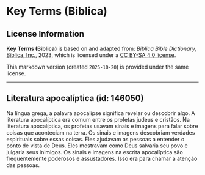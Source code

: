 # Key Terms (Biblica)

## License Information

**Key Terms (Biblica)** is based on and adapted from: _Biblica Bible Dictionary_, [Biblica, Inc.](https://www.biblica.com/), 2023, which is licensed under a [CC BY-SA 4.0 license](https://creativecommons.org/licenses/by-sa/4.0/legalcode.en).

This markdown version (created `2025-10-20`) is provided under the same license.



--------------------------------

## Literatura apocalíptica (id: 146050)

Na língua grega, a palavra apocalipse significa revelar ou descobrir algo. A literatura apocalíptica era comum entre os profetas judeus e cristãos. Na literatura apocalíptica, os profetas usavam sinais e imagens para falar sobre coisas que aconteciam na terra. Os sinais e imagens descobriam verdades espirituais sobre essas coisas. Eles ajudavam as pessoas a entender o ponto de vista de Deus. Eles mostravam como Deus salvaria seu povo e julgaria seus inimigos. Os sinais e imagens na escrita apocalíptica são frequentemente poderosos e assustadores. Isso era para chamar a atenção das pessoas.


